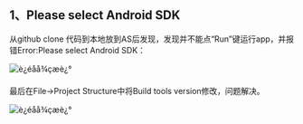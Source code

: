 ## 1、Please select Android SDK

从github clone 代码到本地放到AS后发现，发现并不能点“Run”键运行app，并报错Error:Please select Android SDK：

![è¿éåå¾çæè¿°](https://img-blog.csdn.net/20170614190154669?watermark/2/text/aHR0cDovL2Jsb2cuY3Nkbi5uZXQvd2lsc2NoYW4wMjAx/font/5a6L5L2T/fontsize/400/fill/I0JBQkFCMA==/dissolve/70/gravity/SouthEast)


最后在File->Project Structure中将Build tools version修改，问题解决。

![è¿éåå¾çæè¿°](https://img-blog.csdn.net/20170614190034279?watermark/2/text/aHR0cDovL2Jsb2cuY3Nkbi5uZXQvd2lsc2NoYW4wMjAx/font/5a6L5L2T/fontsize/400/fill/I0JBQkFCMA==/dissolve/70/gravity/SouthEast)

